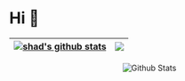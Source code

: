 # Hi 👋
| <a href="https://github.com/shad-ct/github-readme-stats"><img align="center" src="https://github-readme-stats.vercel.app/api?username=shad-ct&show_icons=true&include_all_commits=true&theme=buefy&hide_border=true" alt="shad's github stats" /></a> | <a href="https://github.com/shad-ct/github-readme-stats"><img align="center" src="https://github-readme-stats.vercel.app/api/top-langs/?username=shad-ct&layout=compact&theme=buefy&hide_border=true" /></a> |
| ------------- | ------------- |
<p align="center">
        <img src="https://raw.githubusercontent.com/mayhemantt/mayhemantt/Update/svg/Bottom.svg" alt="Github Stats" />
</p>
